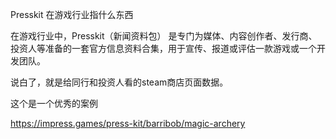 


Presskit 在游戏行业指什么东西

在游戏行业中，Presskit（新闻资料包） 是专门为媒体、内容创作者、发行商、投资人等准备的一套官方信息资料合集，用于宣传、报道或评估一款游戏或一个开发团队。




说白了，就是给同行和投资人看的steam商店页面数据。






这个是一个优秀的案例

https://impress.games/press-kit/barribob/magic-archery





